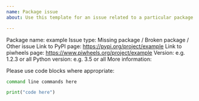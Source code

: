 ```yaml
---
name: Package issue
about: Use this template for an issue related to a particular package

---
```


Package name: example
Issue type: Missing package / Broken package / Other issue
Link to PyPI page: https://pypi.org/project/example
Link to piwheels page: https://www.piwheels.org/project/example
Version: e.g. 1.2.3 or all
Python version: e.g. 3.5 or all
More information:

Please use code blocks where appropriate:

```bash
command line commands here
```

```python
print("code here")
```
